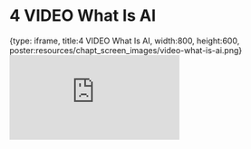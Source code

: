 # 4 VIDEO What Is AI
 
{type: iframe, title:4 VIDEO What Is AI, width:800, height:600, poster:resources/chapt_screen_images/video-what-is-ai.png}
![](https://hutchdatascience.org/AI_for_Decision_Makers/no_toc/video-what-is-ai.html)
 

 
